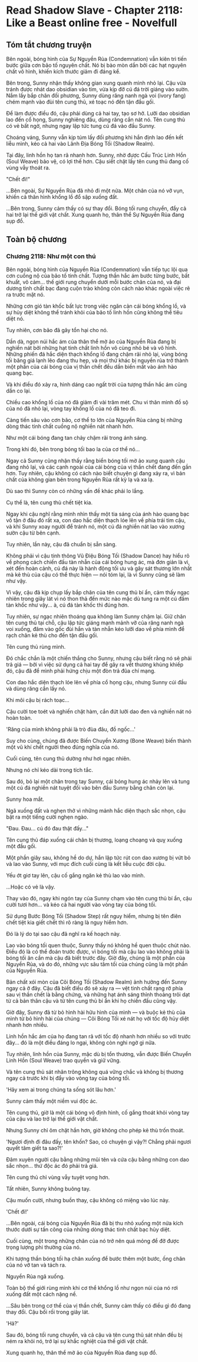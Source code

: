 # Read Shadow Slave - Chapter 2118: Like a Beast online free - Novelfull

## Tóm tắt chương truyện

Bên ngoài, bóng hình của Sự Nguyền Rủa (Condemnation) vẫn kiên trì tiến bước giữa cơn bão tố nguyên chất. Nó bị bào mòn dần bởi các hạt nguyên chất vô hình, khiến kích thước giảm đi đáng kể.

Bên trong, Sunny nhận thấy không gian xung quanh mình nhỏ lại. Cậu vừa tránh được nhát dao obsidian vào tim, vừa kịp đỡ cú đá trời giáng vào sườn. Nắm lấy bắp chân đối phương, Sunny dùng răng nanh ngà voi (ivory fang) chém mạnh vào đùi tên cung thủ, xé toạc nó đến tận đầu gối.

Để làm được điều đó, cậu phải dùng cả hai tay, tạo sơ hở. Lưỡi dao obsidian lao đến cổ họng, Sunny nghiêng đầu, dùng răng cắn nát nó. Tên cung thủ có vẻ bất ngờ, nhưng ngay lập tức tung cú đá vào đầu Sunny.

Choáng váng, Sunny vẫn kịp túm lấy đối phương khi hắn định lao đến kết liễu mình, kéo cả hai vào Lãnh Địa Bóng Tối (Shadow Realm).

Tại đây, linh hồn họ tan rã nhanh hơn. Sunny, nhờ được Cấu Trúc Linh Hồn (Soul Weave) bảo vệ, có lợi thế hơn. Cậu siết chặt lấy tên cung thủ đang cố vùng vẫy thoát ra.

"Chết đi!"

...Bên ngoài, Sự Nguyền Rủa đã nhỏ đi một nửa. Một chân của nó vỡ vụn, khiến cả thân hình khổng lồ đổ sập xuống đất.

...Bên trong, Sunny cảm thấy có sự thay đổi. Bóng tối rung chuyển, đẩy cả hai trở lại thế giới vật chất. Xung quanh họ, thân thể Sự Nguyền Rủa đang sụp đổ.

## Toàn bộ chương

### Chương 2118: Như một con thú

Bên ngoài, bóng hình của Nguyền Rủa (Condemnation) vẫn tiếp tục lội qua cơn cuồng nộ của bão tố tinh chất. Tượng thần hắc ám bước từng bước, bất khuất, vô cảm... thế giới rung chuyển dưới mỗi bước chân của nó, và đại dương tinh chất bạc đang cuộn trào không còn cách nào khác ngoài việc rẽ ra trước mặt nó.

Những cơn gió tàn khốc bất lực trong việc ngăn cản cái bóng khổng lồ, và sự hủy diệt không thể tránh khỏi của bão tố linh hồn cũng không thể tiêu diệt nó.

Tuy nhiên, cơn bão đã gây tổn hại cho nó.

Dần dà, ngọn núi hắc ám của thân thể mờ ảo của Nguyền Rủa đang bị nghiền nát bởi những hạt tinh chất linh hồn vô cùng nhỏ bé và vô hình. Những phiến đá hắc diện thạch khổng lồ đang chậm rãi nhỏ lại, vùng bóng tối băng giá lạnh lẽo đang thu hẹp, và mọi thứ khác bị nguyền rủa trở thành một phần của cái bóng của vị thần chết đều dần biến mất vào ánh hào quang bạc.

Và khi điều đó xảy ra, hình dáng cao ngất trời của tượng thần hắc ám cũng dần co lại.

Chiều cao khổng lồ của nó đã giảm đi vài trăm mét. Chu vi thân mình đồ sộ của nó đã nhỏ lại, vòng tay khổng lồ của nó đã teo đi.

Càng tiến sâu vào cơn bão, cơ thể to lớn của Nguyền Rủa càng bị những dòng thác tinh chất cuồng nộ nghiền nát nhanh hơn.

Như một cái bóng đang tan chảy chậm rãi trong ánh sáng.

Trong khi đó, bên trong bóng tối bao la của cơ thể nó...

Ngay cả Sunny cũng nhận thấy rằng biển bóng tối mờ ảo xung quanh cậu đang nhỏ lại, và các cạnh ngoài của cái bóng của vị thần chết đang đến gần hơn. Tuy nhiên, cậu không có cách nào biết chuyện gì đang xảy ra, vì bản chất của không gian bên trong Nguyền Rủa rất kỳ lạ và xa lạ.

Dù sao thì Sunny còn có những vấn đề khác phải lo lắng.

Cụ thể là, tên cung thủ chết tiệt kia.

Ngay khi cậu nghĩ rằng mình nhìn thấy một tia sáng của ánh hào quang bạc vô tận ở đâu đó rất xa, con dao hắc diện thạch lóe lên về phía trái tim cậu, và khi Sunny xoay người để tránh nó, một cú đá nghiền nát lao vào xương sườn cậu từ bên cạnh.

Tuy nhiên, lần này, cậu đã chuẩn bị sẵn sàng.

Không phải vì cậu tinh thông Vũ Điệu Bóng Tối (Shadow Dance) hay hiểu rõ về phong cách chiến đấu tàn nhẫn của cái bóng hung ác, mà đơn giản là vì, xét đến hoàn cảnh, cú đá này là hành động tối ưu và gây sát thương lớn nhất mà kẻ thù của cậu có thể thực hiện — nói tóm lại, là vì Sunny cũng sẽ làm như vậy.

Vì vậy, cậu đã kịp chụp lấy bắp chân của tên cung thủ bí ẩn, cảm thấy ngạc nhiên trong giây lát vì nó thon thả đến mức nào mặc dù tung ra một cú đấm tàn khốc như vậy... à, cú đá tàn khốc thì đúng hơn.

Tuy nhiên, sự ngạc nhiên thoáng qua không làm Sunny chậm lại. Giữ chân tên cung thủ tại chỗ, cậu lập tức giáng mạnh mảnh vỡ của răng nanh ngà voi xuống, đâm vào gốc đùi hắn và tàn nhẫn kéo lưỡi dao về phía mình để rạch chân kẻ thù cho đến tận đầu gối.

Tên cung thủ rùng mình.

Đó chắc chắn là một chiến thắng cho Sunny, nhưng cậu biết rằng nó sẽ phải trả giá — bởi vì việc sử dụng cả hai tay để gây ra vết thương khủng khiếp đó, cậu đã để mình phải hứng chịu một đòn trả đũa chí mạng.

Con dao hắc diện thạch lóe lên về phía cổ họng cậu, nhưng Sunny cúi đầu và dùng răng cắn lấy nó.

Khi môi cậu bị rách toạc...

Cậu cười toe toét và nghiến chặt hàm, cắn đứt lưỡi dao đen và nghiền nát nó hoàn toàn.

'Răng của mình không phải là trò đùa đâu, đồ ngốc...'

Suy cho cùng, chúng đã được Biến Chuyển Xương (Bone Weave) biến thành một vũ khí chết người theo đúng nghĩa của nó.

Cuối cùng, tên cung thủ dường như hơi ngạc nhiên.

Nhưng nó chỉ kéo dài trong tích tắc.

Sau đó, bỏ lại một chân trong tay Sunny, cái bóng hung ác nhảy lên và tung một cú đá nghiền nát tuyệt đối vào bên đầu Sunny bằng chân còn lại.

Sunny hoa mắt.

Ngã xuống đất và nghẹn thở vì những mảnh hắc diện thạch sắc nhọn, cậu bật ra một tiếng cười nghẹn ngào.

"Đau. Đau... cú đó đau thật đấy..."

Tên cung thủ đáp xuống cái chân bị thương, loạng choạng và quỵ xuống một đầu gối.

Một phần giây sau, không hề do dự, hắn lập tức rút con dao xương bị vứt bỏ và lao vào Sunny, với mục đích cuối cùng là kết liễu cuộc đời cậu.

Yếu ớt giơ tay lên, cậu cố gắng ngăn kẻ thù lao vào mình.

...Hoặc có vẻ là vậy.

Thay vào đó, ngay khi ngón tay của Sunny chạm vào tên cung thủ bí ẩn, cậu cười tươi hơn... và kéo cả hai người vào vòng tay của bóng tối.

Sử dụng Bước Bóng Tối (Shadow Step) rất nguy hiểm, nhưng bị tên điên chết tiệt kia giết chết thì rõ ràng là nguy hiểm hơn.

Đó là lý do tại sao cậu đã nghĩ ra kế hoạch này.

Lao vào bóng tối quen thuộc, Sunny thấy nó không hề quen thuộc chút nào. Điều đó là có thể đoán trước được, vì bóng tối mà cậu lao vào không phải là bóng tối ân cần mà cậu đã biết trước đây. Giờ đây, chúng là một phần của Nguyền Rủa, và do đó, những vực sâu tăm tối của chúng cũng là một phần của Nguyền Rủa.

Bản chất xói mòn của Cõi Bóng Tối (Shadow Realm) ảnh hưởng đến Sunny ngay cả ở đây. Cậu đã biết điều đó sẽ xảy ra — vệt tinh chất rạng rỡ phía sau vị thần chết là bằng chứng, và những hạt ánh sáng thỉnh thoảng trôi dạt từ cả bản thân cậu và từ tên cung thủ bí ẩn khi họ chiến đấu cũng vậy.

Giờ đây, Sunny đã từ bỏ hình hài hữu hình của mình — và buộc kẻ thù của mình từ bỏ hình hài của chúng — Cõi Bóng Tối xé nát họ với tốc độ hủy diệt nhanh hơn nhiều.

Linh hồn hắc ám của họ đang tan rã với tốc độ nhanh hơn nhiều so với trước đây... đó là một điều đáng lo ngại, không còn nghi ngờ gì nữa.

Tuy nhiên, linh hồn của Sunny, mặc dù bị tổn thương, vẫn được Biến Chuyển Linh Hồn (Soul Weave) trao quyền và giữ vững.

Và tên cung thủ sát nhân trông không quá vững chắc và không bị thương ngay cả trước khi bị đẩy vào vòng tay của bóng tối.

'Hãy xem ai trong chúng ta sống sót lâu hơn.'

Sunny cảm thấy một niềm vui độc ác.

Tên cung thủ, giờ là một cái bóng vô định hình, cố gắng thoát khỏi vòng tay của cậu và lao trở lại thế giới vật chất.

Nhưng Sunny chỉ ôm chặt hắn hơn, giờ không cho phép kẻ thù trốn thoát.

'Ngươi định đi đâu đấy, tên khốn? Sao, có chuyện gì vậy?! Chẳng phải ngươi quyết tâm giết ta sao?!'

Đâm xuyên người cậu bằng những mũi tên và cứa cậu bằng những con dao sắc nhọn... thứ độc ác đó phải trả giá.

Tên cung thủ chỉ vùng vẫy tuyệt vọng hơn.

Tất nhiên, Sunny không buông tay.

Cậu muốn cười, nhưng buồn thay, cậu không có miệng vào lúc này.

'Chết đi!'

...Bên ngoài, cái bóng của Nguyền Rủa đã bị thu nhỏ xuống một nửa kích thước dưới sự tấn công của những dòng thác tinh chất bạc hủy diệt.

Cuối cùng, một trong những chân của nó trở nên quá mỏng để đỡ được trọng lượng phi thường của nó.

Khi tượng thần bóng tối hạ chân xuống để bước thêm một bước, ống chân của nó vỡ tan và tách ra.

Nguyền Rủa ngã xuống.

Toàn bộ thế giới rùng mình khi cơ thể khổng lồ như ngọn núi của nó rơi xuống đất một cách nặng nề.

...Sâu bên trong cơ thể của vị thần chết, Sunny cảm thấy có điều gì đó đang thay đổi. Cậu bối rối trong giây lát.

'Hả?'

Sau đó, bóng tối rung chuyển, và cả cậu và tên cung thủ sát nhân đều bị ném ra khỏi nó, trở lại sự khắc nghiệt của thế giới vật chất.

Xung quanh họ, thân thể mờ ảo của Nguyền Rủa đang sụp đổ.